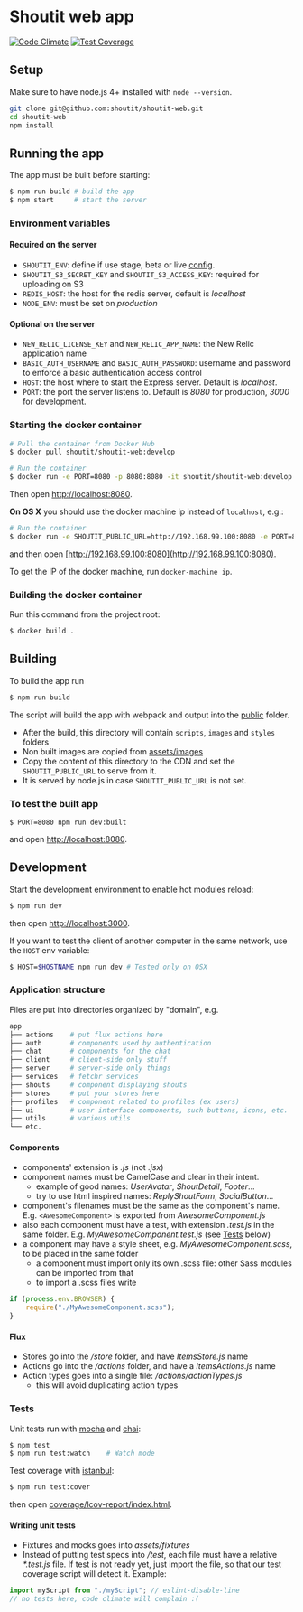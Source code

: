 # Shoutit web app

[![Code Climate](https://codeclimate.com/repos/56c5b6fcc2ad1f39dc002b07/badges/1b41af543e8e6c516c95/gpa.svg)](https://codeclimate.com/repos/56c5b6fcc2ad1f39dc002b07/feed) [![Test Coverage](https://codeclimate.com/repos/56c5b6fcc2ad1f39dc002b07/badges/1b41af543e8e6c516c95/coverage.svg)](https://codeclimate.com/repos/56c5b6fcc2ad1f39dc002b07/coverage)

## Setup

Make sure to have node.js 4+ installed with `node --version`.

```bash
git clone git@github.com:shoutit/shoutit-web.git
cd shoutit-web
npm install
```

## Running the app

The app must be built before starting:

```bash
$ npm run build # build the app
$ npm start     # start the server
```

### Environment variables

#### Required on the server

* `SHOUTIT_ENV`: define if use stage, beta or live [config](config).
* `SHOUTIT_S3_SECRET_KEY` and `SHOUTIT_S3_ACCESS_KEY`: required for uploading on S3
* `REDIS_HOST`: the host for the redis server, default is *localhost*
* `NODE_ENV`: must be set on *production*

#### Optional on the server

* `NEW_RELIC_LICENSE_KEY` and `NEW_RELIC_APP_NAME`: the New Relic application name
* `BASIC_AUTH_USERNAME` and `BASIC_AUTH_PASSWORD`: username and password to enforce a basic authentication access control
* `HOST`: the host where to start the Express server. Default is *localhost*.
* `PORT`: the port the server listens to. Default is *8080* for production, *3000* for development.

### Starting the docker container

```bash
# Pull the container from Docker Hub
$ docker pull shoutit/shoutit-web:develop

# Run the container
$ docker run -e PORT=8080 -p 8080:8080 -it shoutit/shoutit-web:develop
```

Then open [http://localhost:8080](http://localhost:8080).

**On OS X** you should use the docker machine ip instead of `localhost`, e.g.:

```bash
# Run the container
$ docker run -e SHOUTIT_PUBLIC_URL=http://192.168.99.100:8080 -e PORT=8080 -p 8080:8080 -it shoutit/shoutit-web:develop
```

and then open [http://192.168.99.100:8080](http://192.168.99.100:8080).

To get the IP of the docker machine, run `docker-machine ip`.

### Building the docker container

Run this command from the project root:

```bash
$ docker build .
```

## Building

To build the app run

```bash
$ npm run build
```

The script will build the app with webpack and output into the [public](public) folder.

* After the build, this directory will contain `scripts`, `images` and `styles` folders
* Non built images are copied from [assets/images](assets/images)
* Copy the content of this directory to the CDN and set the `SHOUTIT_PUBLIC_URL` to serve from it.
* It is served by node.js in case `SHOUTIT_PUBLIC_URL` is not set.

### To test the built app

```
$ PORT=8080 npm run dev:built
```

and open [http://localhost:8080](http://localhost:8080).

## Development

Start the development environment to enable hot modules reload:

```bash
$ npm run dev
```

then open  [http://localhost:3000](http://localhost:3000).

If you want to test the client of another computer in the same network, use the `HOST` env variable:

```bash
$ HOST=$HOSTNAME npm run dev # Tested only on OSX
```

### Application structure

Files are put into directories organized by "domain", e.g.

```bash
app
├── actions    # put flux actions here
├── auth       # components used by authentication
├── chat       # components for the chat
├── client     # client-side only stuff
├── server     # server-side only things
├── services   # fetchr services
├── shouts     # component displaying shouts
├── stores     # put your stores here
├── profiles   # component related to profiles (ex users)
├── ui         # user interface components, such buttons, icons, etc.
├── utils      # various utils
└── etc.
```

#### Components

* components' extension is _.js_ (not _.jsx_)
* component names must be CamelCase and clear in their intent.
    - example of good names: _UserAvatar_, _ShoutDetail_, _Footer_...
    - try to use html inspired names: _ReplyShoutForm_, _SocialButton_...
* component's filenames must be the same as the component's name. E.g. `<AwesomeComponent>` is exported from _AwesomeComponent.js_
* also each component must have a test, with extension _.test.js_ in the same folder. E.g. _MyAwesomeComponent.test.js_ (see [Tests](#tests) below)
* a component may have a style sheet, e.g. _MyAwesomeComponent.scss_, to be placed in the same folder
    - a component must import only its own .scss file: other Sass modules can be imported from that
    - to import a .scss files write
```js
if (process.env.BROWSER) {
    require("./MyAwesomeComponent.scss");
}
```

#### Flux

* Stores go into the _/store_ folder, and have _ItemsStore.js_ name
* Actions go into the _/actions_ folder, and have a _ItemsActions.js_ name
* Action types goes into a single file: _/actions/actionTypes.js_
    - this will avoid duplicating action types

### Tests

Unit tests run with [mocha](http://mochajs.org) and [chai](http://chaijs.com):

```bash
$ npm test
$ npm run test:watch    # Watch mode
```

Test coverage with [istanbul](https://github.com/gotwarlost/istanbul):

```bash
$ npm run test:cover
```

then open [coverage/lcov-report/index.html](coverage/lcov-report/index.html).

#### Writing unit tests

* Fixtures and mocks goes into _assets/fixtures_
* Instead of putting test specs into _/test_, each file must have a relative _*.test.js_ file. If test is not ready yet, just import the file, so that our test coverage script will detect it. Example:

```js
import myScript from "./myScript"; // eslint-disable-line
// no tests here, code climate will complain :(
```
